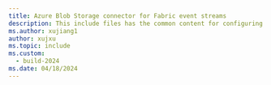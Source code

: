 ```yaml
---
title: Azure Blob Storage connector for Fabric event streams
description: This include files has the common content for configuring Azure Blob Storage connector for Fabric event streams and Real-Time hub. 
ms.author: xujiang1
author: xujxu 
ms.topic: include
ms.custom:
  - build-2024
ms.date: 04/18/2024
---
```


